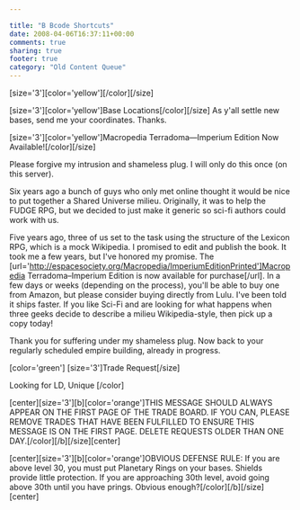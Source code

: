 ```yaml
---

title: "B Bcode Shortcuts"
date: 2008-04-06T16:37:11+00:00
comments: true
sharing: true
footer: true
category: "Old Content Queue"
---
```


[size='3'][color='yellow'][/color][/size]

[size='3'][color='yellow']Base Locations[/color][/size]
As y'all settle new bases, send me your coordinates. Thanks.


[size='3'][color='yellow']Macropedia Terradoma&mdash;Imperium Edition Now Available![/color][/size]

Please forgive my intrusion and shameless plug. I will only do this once (on this server).

Six years ago a bunch of guys who only met online thought it would be nice to put together a Shared Universe milieu. Originally, it was to help the FUDGE RPG, but we decided to just make it generic so sci-fi authors could work with us.

Five years ago, three of us set to the task using the structure of the Lexicon RPG, which is a mock Wikipedia. I promised to edit and publish the book. It took me a few years, but I've honored my promise. The [url='http://espacesociety.org/Macropedia/ImperiumEditionPrinted']Macropedia Terradoma&ndash;Imperium Edition is now available for purchase[/url]. In a few days or weeks (depending on the process), you'll be able to buy one from Amazon, but please consider buying directly from Lulu. I've been told it ships faster. If you like Sci-Fi and are looking for what happens when three geeks decide to describe a milieu Wikipedia-style, then pick up a copy today!

Thank you for suffering under my shameless plug. Now back to your regularly scheduled empire building, already in progress.

[color='green']
[size='3']Trade Request[/size]

Looking for LD, Unique
[/color]

[center][size='3'][b][color='orange']THIS MESSAGE SHOULD ALWAYS APPEAR ON THE FIRST PAGE OF THE TRADE BOARD. IF YOU CAN, PLEASE REMOVE TRADES THAT HAVE BEEN FULFILLED TO ENSURE THIS MESSAGE IS ON THE FIRST PAGE. DELETE REQUESTS OLDER THAN ONE DAY.[/color][/b][/size][center]

[center][size='3'][b][color='orange']OBVIOUS DEFENSE RULE: If you are above level 30, you must put Planetary Rings on your bases. Shields provide little protection. If you are approaching 30th level, avoid going above 30th until you have prings. Obvious enough?[/color][/b][/size][center]
